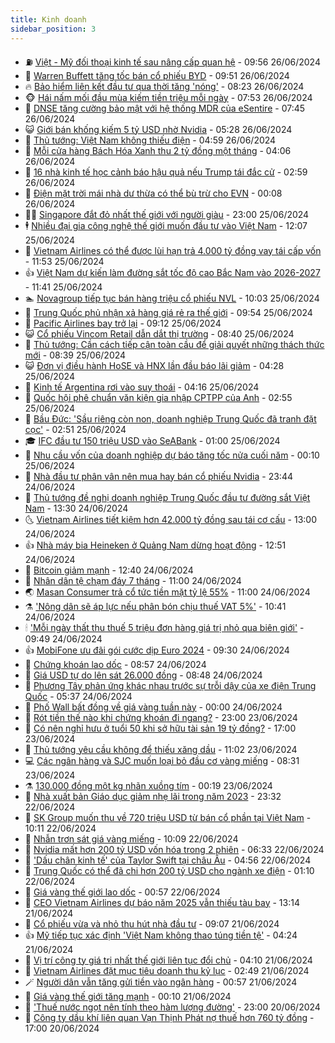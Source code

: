 ```yaml
---
title: Kinh doanh
sidebar_position: 3
---
```


<!-- vnexpress-kinh-doanh:START -->
- ⛽️ [Việt - Mỹ đối thoại kinh tế sau nâng cấp quan hệ](https://vnexpress.net/viet-my-doi-thoai-kinh-te-sau-nang-cap-quan-he-4762879.html) - 09:56 26/06/2024
- 🐲 [Warren Buffett tăng tốc bán cổ phiếu BYD](https://vnexpress.net/warren-buffett-tang-toc-ban-co-phieu-byd-4762933.html) - 09:51 26/06/2024
- 🔥 [Bảo hiểm liên kết đầu tư qua thời tăng &#39;nóng&#39;](https://vnexpress.net/bao-hiem-lien-ket-dau-tu-qua-thoi-tang-nong-4762082.html) - 08:23 26/06/2024
- 🐵 [Hái nấm mối đầu mùa kiếm tiền triệu mỗi ngày](https://vnexpress.net/hai-nam-moi-dau-mua-kiem-tien-trieu-moi-ngay-4762552.html) - 07:53 26/06/2024
- 🦅 [DNSE tăng cường bảo mật với hệ thống MDR của eSentire](https://vnexpress.net/dnse-tang-cuong-bao-mat-voi-he-thong-mdr-cua-esentire-4762914.html) - 07:45 26/06/2024
- 😺 [Giới bán khống kiếm 5 tỷ USD nhờ Nvidia](https://vnexpress.net/gioi-ban-khong-kiem-5-ty-usd-nho-nvidia-4762782.html) - 05:28 26/06/2024
- 🤩 [Thủ tướng: Việt Nam không thiếu điện](https://vnexpress.net/thu-tuong-viet-nam-khong-thieu-dien-4762860.html) - 04:59 26/06/2024
- 🌮 [Mỗi cửa hàng Bách Hóa Xanh thu 2 tỷ đồng một tháng](https://vnexpress.net/moi-cua-hang-bach-hoa-xanh-thu-2-ty-dong-mot-thang-4762759.html) - 04:06 26/06/2024
- 🧰 [16 nhà kinh tế học cảnh báo hậu quả nếu Trump tái đắc cử](https://vnexpress.net/16-nha-kinh-te-hoc-canh-bao-hau-qua-neu-trump-tai-dac-cu-4762657.html) - 02:59 26/06/2024
- 🤔 [Điện mặt trời mái nhà dư thừa có thể bù trừ cho EVN](https://vnexpress.net/dien-mat-troi-mai-nha-du-thua-co-the-bu-tru-cho-evn-4762625.html) - 00:08 26/06/2024
- 🧑‍💻 [Singapore đắt đỏ nhất thế giới với người giàu](https://vnexpress.net/singapore-dat-do-nhat-the-gioi-voi-nguoi-giau-4762589.html) - 23:00 25/06/2024
- 🕴 [Nhiều đại gia công nghệ thế giới muốn đầu tư vào Việt Nam](https://vnexpress.net/nhieu-dai-gia-cong-nghe-the-gioi-muon-dau-tu-vao-viet-nam-4762562.html) - 12:07 25/06/2024
- 🦩 [Vietnam Airlines có thể được lùi hạn trả 4.000 tỷ đồng vay tái cấp vốn](https://vnexpress.net/vietnam-airlines-co-the-duoc-lui-han-tra-4-000-ty-dong-vay-tai-cap-von-4762545.html) - 11:53 25/06/2024
- 👍 [Việt Nam dự kiến làm đường sắt tốc độ cao Bắc Nam vào 2026-2027](https://vnexpress.net/viet-nam-du-kien-lam-duong-sat-toc-do-cao-bac-nam-vao-2026-2027-4762559.html) - 11:41 25/06/2024
- 🏊 [Novagroup tiếp tục bán hàng triệu cổ phiếu NVL](https://vnexpress.net/novagroup-tiep-tuc-ban-hang-trieu-co-phieu-nvl-4762534.html) - 10:03 25/06/2024
- 🤡 [Trung Quốc phủ nhận xả hàng giá rẻ ra thế giới](https://vnexpress.net/trung-quoc-phu-nhan-xa-hang-gia-re-ra-the-gioi-4762445.html) - 09:54 25/06/2024
- 👀 [Pacific Airlines bay trở lại](https://vnexpress.net/pacific-airlines-bay-tro-lai-4762479.html) - 09:12 25/06/2024
- 😺 [Cổ phiếu Vincom Retail dẫn dắt thị trường](https://vnexpress.net/chung-khoan-hom-nay-25-6-co-phieu-vincom-retail-dan-dat-thi-truong-cai-thien-4762487.html) - 08:40 25/06/2024
- 🦣 [Thủ tướng: Cần cách tiếp cận toàn cầu để giải quyết những thách thức mới](https://vnexpress.net/thu-tuong-can-cach-tiep-can-toan-cau-de-giai-quyet-nhung-thach-thuc-moi-4762419.html) - 08:39 25/06/2024
- 😺 [Đơn vị điều hành HoSE và HNX lần đầu báo lãi giảm](https://vnexpress.net/don-vi-dieu-hanh-hose-va-hnx-lan-dau-bao-lai-giam-4762332.html) - 04:28 25/06/2024
- 💼 [Kinh tế Argentina rơi vào suy thoái](https://vnexpress.net/kinh-te-argentina-roi-vao-suy-thoai-4762267.html) - 04:16 25/06/2024
- 🤗 [Quốc hội phê chuẩn văn kiện gia nhập CPTPP của Anh](https://vnexpress.net/quoc-hoi-phe-chuan-van-kien-gia-nhap-cptpp-cua-anh-4762270.html) - 02:55 25/06/2024
- 👀 [Bầu Đức: &#39;Sầu riêng còn non, doanh nghiệp Trung Quốc đã tranh đặt cọc&#39;](https://vnexpress.net/bau-duc-sau-rieng-con-non-doanh-nghiep-trung-quoc-da-tranh-dat-coc-4762124.html) - 02:51 25/06/2024
- 🎓 [IFC đầu tư 150 triệu USD vào SeABank](https://vnexpress.net/ifc-dau-tu-150-trieu-usd-vao-seabank-4762147.html) - 01:00 25/06/2024
- 🗽 [Nhu cầu vốn của doanh nghiệp dự báo tăng tốc nửa cuối năm](https://vnexpress.net/nhu-cau-von-cua-doanh-nghiep-du-bao-tang-toc-nua-cuoi-nam-4762087.html) - 00:10 25/06/2024
- 🚀 [Nhà đầu tư phân vân nên mua hay bán cổ phiếu Nvidia](https://vnexpress.net/nha-dau-tu-phan-van-nen-mua-hay-ban-co-phieu-nvidia-4762021.html) - 23:44 24/06/2024
- 🤗 [Thủ tướng đề nghị doanh nghiệp Trung Quốc đầu tư đường sắt Việt Nam](https://vnexpress.net/thu-tuong-de-nghi-doanh-nghiep-trung-quoc-dau-tu-duong-sat-viet-nam-4762053.html) - 13:30 24/06/2024
- 🌜 [Vietnam Airlines tiết kiệm hơn 42.000 tỷ đồng sau tái cơ cấu](https://vnexpress.net/vietnam-airlines-tiet-kiem-hon-42-000-ty-dong-sau-tai-co-cau-4762088.html) - 13:00 24/06/2024
- 👍 [Nhà máy bia Heineken ở Quảng Nam dừng hoạt động](https://vnexpress.net/nha-may-bia-heineken-o-quang-nam-dung-hoat-dong-4761959.html) - 12:51 24/06/2024
- 🤖 [Bitcoin giảm mạnh](https://vnexpress.net/gia-bitcoin-hom-nay-25-6-giam-manh-ve-61-000-usd-4762095.html) - 12:40 24/06/2024
- 🫣 [Nhân dân tệ chạm đáy 7 tháng](https://vnexpress.net/nhan-dan-te-cham-day-7-thang-4762031.html) - 11:00 24/06/2024
- 🌏 [Masan Consumer trả cổ tức tiền mặt tỷ lệ 55%](https://vnexpress.net/masan-consumer-tra-co-tuc-tien-mat-ty-le-55-4762070.html) - 11:00 24/06/2024
- ⚗️ [&#39;Nông dân sẽ áp lực nếu phân bón chịu thuế VAT 5%&#39;](https://vnexpress.net/nong-dan-se-ap-luc-neu-phan-bon-chiu-thue-vat-5-4762032.html) - 10:41 24/06/2024
- 🕯 [&#39;Mỗi ngày thất thu thuế 5 triệu đơn hàng giá trị nhỏ qua biên giới&#39;](https://vnexpress.net/moi-ngay-that-thu-thue-5-trieu-don-hang-gia-tri-nho-qua-bien-gioi-4762039.html) - 09:49 24/06/2024
- 👍 [MobiFone ưu đãi gói cước dịp Euro 2024](https://vnexpress.net/mobifone-uu-dai-goi-cuoc-dip-euro-2024-4762038.html) - 09:30 24/06/2024
- 🤠 [Chứng khoán lao dốc](https://vnexpress.net/chung-khoan-lao-doc-4762023.html) - 08:57 24/06/2024
- 🌊 [Giá USD tự do lên sát 26.000 đồng](https://vnexpress.net/gia-usd-tu-do-len-sat-26-000-dong-4761984.html) - 08:48 24/06/2024
- 🌈 [Phương Tây phản ứng khác nhau trước sự trỗi dậy của xe điện Trung Quốc](https://vnexpress.net/phuong-tay-phan-ung-khac-nhau-truoc-su-troi-day-cua-xe-dien-trung-quoc-4761824.html) - 05:37 24/06/2024
- 🥳 [Phố Wall bất đồng về giá vàng tuần này](https://vnexpress.net/pho-wall-bat-dong-ve-gia-vang-tuan-nay-4761678.html) - 00:00 24/06/2024
- 🐻 [Rót tiền thế nào khi chứng khoán đi ngang?](https://vnexpress.net/rot-tien-the-nao-khi-chung-khoan-di-ngang-4761634.html) - 23:00 23/06/2024
- 💫 [Có nên nghỉ hưu ở tuổi 50 khi sở hữu tài sản 19 tỷ đồng?](https://vnexpress.net/co-nen-nghi-huu-o-tuoi-50-khi-so-huu-tai-san-19-ty-dong-4761567.html) - 17:00 23/06/2024
- 🤩 [Thủ tướng yêu cầu không để thiếu xăng dầu](https://vnexpress.net/thu-tuong-yeu-cau-khong-de-thieu-xang-dau-4761657.html) - 11:02 23/06/2024
- 💻 [Các ngân hàng và SJC muốn loại bỏ đầu cơ vàng miếng](https://vnexpress.net/cac-ngan-hang-va-sjc-muon-loai-bo-dau-co-vang-mieng-4761621.html) - 08:31 23/06/2024
- ⚗️ [130.000 đồng một kg nhãn xuồng tím](https://vnexpress.net/130-000-dong-mot-kg-nhan-xuong-tim-4761182.html) - 00:19 23/06/2024
- 🌈 [Nhà xuất bản Giáo dục giảm nhẹ lãi trong năm 2023](https://vnexpress.net/nha-xuat-ban-giao-duc-giam-nhe-lai-trong-nam-2023-4761488.html) - 23:32 22/06/2024
- 🌝 [SK Group muốn thu về 720 triệu USD từ bán cổ phần tại Việt Nam](https://vnexpress.net/sk-group-muon-thu-ve-720-trieu-usd-tu-ban-co-phan-tai-viet-nam-4761387.html) - 10:11 22/06/2024
- 🥸 [Nhẫn trơn sát giá vàng miếng](https://vnexpress.net/gia-vang-moi-nhat-hom-nay-22-6-4761408.html) - 10:09 22/06/2024
- 🦆 [Nvidia mất hơn 200 tỷ USD vốn hóa trong 2 phiên](https://vnexpress.net/nvidia-mat-hon-200-ty-usd-von-hoa-trong-2-phien-4761294.html) - 06:33 22/06/2024
- 🌋 [&#39;Dấu chân kinh tế&#39; của Taylor Swift tại châu Âu](https://vnexpress.net/dau-chan-kinh-te-cua-taylor-swift-tai-chau-au-4761002.html) - 04:56 22/06/2024
- 🦍 [Trung Quốc có thể đã chi hơn 200 tỷ USD cho ngành xe điện](https://vnexpress.net/trung-quoc-co-the-da-chi-hon-200-ty-usd-cho-nganh-xe-dien-4761181.html) - 01:10 22/06/2024
- 🤔 [Giá vàng thế giới lao dốc](https://vnexpress.net/gia-vang-the-gioi-lao-doc-4761228.html) - 00:57 22/06/2024
- 🧰 [CEO Vietnam Airlines dự báo năm 2025 vẫn thiếu tàu bay](https://vnexpress.net/ceo-vietnam-airlines-du-bao-nam-2025-van-thieu-tau-bay-4761165.html) - 13:14 21/06/2024
- 🌝 [Cổ phiếu vừa và nhỏ thu hút nhà đầu tư](https://vnexpress.net/chung-khoan-hom-nay-21-6-co-phieu-vua-va-nho-thu-hut-nha-dau-tu-4761096.html) - 09:07 21/06/2024
- 👍 [Mỹ tiếp tục xác định &#39;Việt Nam không thao túng tiền tệ&#39;](https://vnexpress.net/my-tiep-tuc-xac-dinh-viet-nam-khong-thao-tung-tien-te-4760963.html) - 04:24 21/06/2024
- 🗽 [Vị trí công ty giá trị nhất thế giới liên tục đổi chủ](https://vnexpress.net/vi-tri-cong-ty-gia-tri-nhat-the-gioi-lien-tuc-doi-chu-4760899.html) - 04:10 21/06/2024
- 🐎 [Vietnam Airlines đặt mục tiêu doanh thu kỷ lục](https://vnexpress.net/vietnam-airlines-dat-muc-tieu-doanh-thu-ky-luc-4760838.html) - 02:49 21/06/2024
- 🪄 [Người dân vẫn tăng gửi tiền vào ngân hàng](https://vnexpress.net/nguoi-dan-van-tang-gui-tien-vao-ngan-hang-4760830.html) - 00:57 21/06/2024
- 🎊 [Giá vàng thế giới tăng mạnh](https://vnexpress.net/gia-vang-the-gioi-tang-manh-4760848.html) - 00:10 21/06/2024
- 🗽 [&#39;Thuế nước ngọt nên tính theo hàm lượng đường&#39;](https://vnexpress.net/thue-tieu-thu-dac-biet-nuoc-ngot-nen-tinh-theo-ham-luong-duong-4759237.html) - 23:00 20/06/2024
- 🦩 [Công ty dầu khí liên quan Vạn Thịnh Phát nợ thuế hơn 760 tỷ đồng](https://vnexpress.net/cong-ty-dau-khi-lien-quan-van-thinh-phat-no-thue-hon-760-ty-dong-4760813.html) - 17:00 20/06/2024<!-- vnexpress-kinh-doanh:END -->
